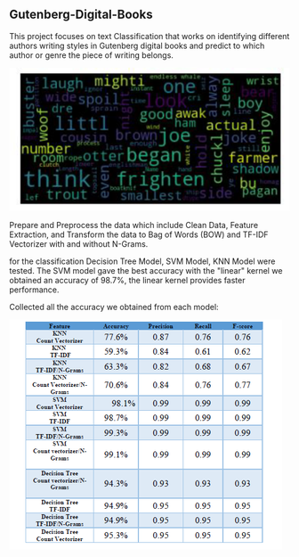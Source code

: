 ## Gutenberg-Digital-Books

This project focuses on text Classification that works on identifying different authors writing styles in Gutenberg digital books and predict to which author or genre the piece of writing belongs. <br>

![image](images/words.png)

Prepare and Preprocess the data which include Clean Data, Feature Extraction, and Transform the data to Bag of Words (BOW) and TF-IDF Vectorizer with and without N-Grams.

for the classification Decision Tree Model, SVM Model, KNN Model were tested.
The SVM model gave the best accuracy with the "linear" kernel we obtained an accuracy of 98.7%, the linear kernel provides faster performance. <br>

Collected all the accuracy we obtained from each model:

![image](images/models.png)

